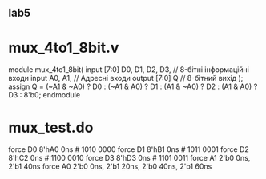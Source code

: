 ## lab5

# mux_4to1_8bit.v

module mux_4to1_8bit(
    input [7:0] D0, D1, D2, D3, // 8-бітні інформаційні входи
    input A0, A1,               // Адресні входи
    output [7:0] Q              // 8-бітний вихід
);
    assign Q = (~A1 & ~A0) ? D0 :
               (~A1 & A0)  ? D1 :
               (A1 & ~A0)  ? D2 :
               (A1 & A0)   ? D3 : 8'b0;
endmodule


# mux_test.do

force D0 8'hA0 0ns  # 1010 0000
force D1 8'hB1 0ns  # 1011 0001
force D2 8'hC2 0ns  # 1100 0010
force D3 8'hD3 0ns  # 1101 0011
force A1 2'b0 0ns, 2'b1 40ns
force A0 2'b0 0ns, 2'b1 20ns, 2'b0 40ns, 2'b1 60ns
